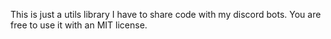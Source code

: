 This is just a utils library I have to share code with my discord bots. You are free to use it with an MIT license.
